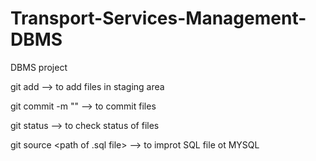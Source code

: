 # Transport-Services-Management-DBMS
DBMS project

git add                                --> to add files in staging area

git commit -m "<commit message>"       --> to commit files

git status                             --> to check status of files

git source <path  of .sql file>        --> to improt SQL file ot MYSQL
